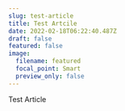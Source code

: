 ```yaml
---
slug: test-article
title: Test Artcile
date: 2022-02-18T06:22:40.487Z
draft: false
featured: false
image:
  filename: featured
  focal_point: Smart
  preview_only: false
---
```

Test Article